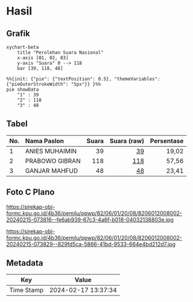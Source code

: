 # Hasil

## Grafik

```mermaid
xychart-beta
    title "Perolehan Suara Nasional"
    x-axis [01, 02, 03]
    y-axis "Suara" 0 --> 118
    bar [39, 118, 48]
```

```mermaid
%%{init: {"pie": {"textPosition": 0.5}, "themeVariables": {"pieOuterStrokeWidth": "5px"}} }%%
pie showData
    "1" : 39
    "2" : 118
    "3" : 48
```

## Tabel

| No. | Nama Paslon    | Suara | Suara (raw) | Persentase |
|:--- |:-------------- | -----:| -----------:| ----------:|
| 1   | ANIES MUHAIMIN | 39    | [39][p-1]   | 19,02      |
| 2   | PRABOWO GIBRAN | 118   | [118][p-2]  | 57,56      |
| 3   | GANJAR MAHFUD  | 48    | [48][p-3]   | 23,41      |


[p-1]: https://github.com/gigit-pemilu/pemilu-2024/blob/main/pilpres/hitung-suara/sub/82-maluku-utara/sub/06-halmahera-timur/sub/01-wasile/sub/2008-cemara-jaya/sub/002-tps/sub/paslon-1.txt
[p-2]: https://github.com/gigit-pemilu/pemilu-2024/blob/main/pilpres/hitung-suara/sub/82-maluku-utara/sub/06-halmahera-timur/sub/01-wasile/sub/2008-cemara-jaya/sub/002-tps/sub/paslon-2.txt
[p-3]: https://github.com/gigit-pemilu/pemilu-2024/blob/main/pilpres/hitung-suara/sub/82-maluku-utara/sub/06-halmahera-timur/sub/01-wasile/sub/2008-cemara-jaya/sub/002-tps/sub/paslon-3.txt

## Foto C Plano

https://sirekap-obj-formc.kpu.go.id/4b36/pemilu/ppwp/82/06/01/20/08/8206012008002-20240215-073816--fe6ab939-67c3-4a6f-b018-04032138803e.jpg

https://sirekap-obj-formc.kpu.go.id/4b36/pemilu/ppwp/82/06/01/20/08/8206012008002-20240215-073829--829fd5ca-5866-41bd-9533-664e4bd212d7.jpg


## Metadata

| Key        | Value               |
| ---------- | ------------------- |
| Time Stamp | 2024-02-17 13:37:34 |



